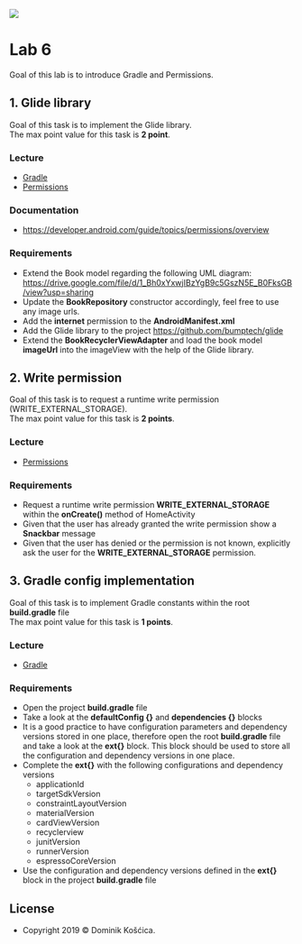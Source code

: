 ![](https://www.medicalcenter.virginia.edu/mobile-device-setup/colorsAndroidlogo.jpg/?s=50)

# Lab 6
Goal of this lab is to introduce Gradle and Permissions.

## 1. Glide library
Goal of this task is to implement the Glide library.</br>
The max point value for this task is **2 point**.

### Lecture
* [Gradle](https://drive.google.com/file/d/1hPivQ6oml_M3N15WaX21iMzht67FIzzZ/view)
* [Permissions](https://drive.google.com/file/d/17-nT-uGNBkXlTOpmwbIC-metlTNfFSnE/view)

### Documentation
* https://developer.android.com/guide/topics/permissions/overview

### Requirements
* Extend the Book model regarding the following UML diagram: https://drive.google.com/file/d/1_Bh0xYxwjIBzYgB9c5GszN5E_B0FksGB/view?usp=sharing
* Update the **BookRepository** constructor accordingly, feel free to use any image urls.
* Add the **internet** permission to the **AndroidManifest.xml**
* Add the Glide library to the project https://github.com/bumptech/glide
* Extend the **BookRecyclerViewAdapter** and load the book model **imageUrl** into the imageView with the help of the Glide library.

## 2. Write permission
Goal of this task is to request a runtime write permission (WRITE_EXTERNAL_STORAGE).</br>
The max point value for this task is **2 points**.

### Lecture
* [Permissions](https://drive.google.com/file/d/17-nT-uGNBkXlTOpmwbIC-metlTNfFSnE/view)

### Requirements
* Request a runtime write permission **WRITE_EXTERNAL_STORAGE** within the **onCreate()** method of HomeActivity
* Given that the user has already granted the write permission show a **Snackbar** message
* Given that the user has denied or the permission is not known, explicitly ask the user for the **WRITE_EXTERNAL_STORAGE** permission.

## 3. Gradle config implementation
Goal of this task is to implement Gradle constants within the root **build.gradle** file</br>
The max point value for this task is **1 points**.

### Lecture
* [Gradle](https://drive.google.com/file/d/1hPivQ6oml_M3N15WaX21iMzht67FIzzZ/view)

### Requirements
* Open the project **build.gradle** file
* Take a look at the **defaultConfig {}** and **dependencies {}** blocks
* It is a good practice to have configuration parameters and dependency versions stored in one place, therefore open the root  **build.gradle** file and take a look at the **ext{}** block. This block should be used to store all the configuration and dependency versions in one place.
* Complete the **ext{}** with the following configurations and dependency versions
    * applicationId
    * targetSdkVersion
    * constraintLayoutVersion
    * materialVersion
    * cardViewVersion
    * recyclerview
    * junitVersion
    * runnerVersion
    * espressoCoreVersion
* Use the configuration and dependency versions defined in the **ext{}** block in the project **build.gradle** file

## License
* Copyright 2019 © Dominik Košćica.
